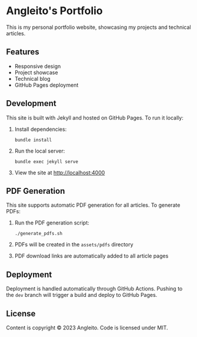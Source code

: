 # Angleito's Portfolio

This is my personal portfolio website, showcasing my projects and technical articles.

## Features

- Responsive design
- Project showcase
- Technical blog
- GitHub Pages deployment

## Development

This site is built with Jekyll and hosted on GitHub Pages. To run it locally:

1. Install dependencies:
   ```
   bundle install
   ```

2. Run the local server:
   ```
   bundle exec jekyll serve
   ```

3. View the site at [http://localhost:4000](http://localhost:4000)

## PDF Generation

This site supports automatic PDF generation for all articles. To generate PDFs:

1. Run the PDF generation script:
   ```
   ./generate_pdfs.sh
   ```

2. PDFs will be created in the `assets/pdfs` directory

3. PDF download links are automatically added to all article pages

## Deployment

Deployment is handled automatically through GitHub Actions. Pushing to the `dev` branch will trigger a build and deploy to GitHub Pages.

## License

Content is copyright © 2023 Angleito. Code is licensed under MIT.